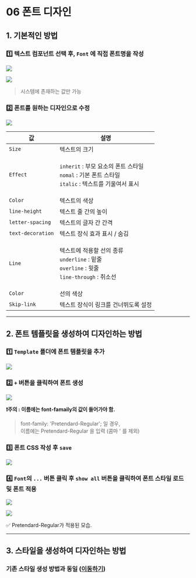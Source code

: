 # 06  폰트 디자인

## 1. 기본적인 방법

### 1️⃣ 텍스트 컴포넌트 선택 후, `Font` 에 직접 폰트명을 작성

![](https://wikidocs.net/images/page/276285/%EC%8A%A4%ED%81%AC%EB%A6%B0%EC%83%B7_2025-02-14_160518.png)

![](https://wikidocs.net/images/page/276285/%EC%8A%A4%ED%81%AC%EB%A6%B0%EC%83%B7_2025-02-14_160526.png)

> 시스템에 존재하는 값만 가능

### 2️⃣ 폰트를 원하는 디자인으로 수정

![](https://wikidocs.net/images/page/276285/%EC%8A%A4%ED%81%AC%EB%A6%B0%EC%83%B7_2025-02-14_163719.png)

| 값                 | 설명                                                                                                                    |
| ----------------- | --------------------------------------------------------------------------------------------------------------------- |
| `Size`            | 텍스트의 크기                                                                                                               |
| `Effect`          | <p><code>inherit</code> : 부모 요소의 폰트 스타일<br><code>nomal</code> : 기본 폰트 스타일<br><code>italic</code> : 텍스트를 기울여서 표시</p>   |
| `Color`           | 텍스트의 색상                                                                                                               |
| `line-height`     | 텍스트 줄 간의 높이                                                                                                           |
| `letter-spacing`  | 텍스트의 글자 간 간격                                                                                                          |
| `text-decoration` | 텍스트 장식 효과 표시 / 숨김                                                                                                     |
| `Line`            | <p>텍스트에 적용할 선의 종류<br><code>underline</code> : 밑줄<br><code>overline</code> : 윗줄<br><code>line-through</code> : 취소선</p> |
| `Color`           | 선의 색상                                                                                                                 |
| `Skip-link`       | 텍스트 장식이 링크를 건너뛰도록 설정                                                                                                  |

***

## 2. 폰트 템플릿을 생성하여 디자인하는 방법

### 1️⃣ `Template` 폴더에 폰트 템플릿을 추가

![](https://wikidocs.net/images/page/276285/%EC%8A%A4%ED%81%AC%EB%A6%B0%EC%83%B7_2025-02-14_165221.png)

### 2️⃣ `+` 버튼을 클릭하여 폰트 생성

![](https://wikidocs.net/images/page/276285/%EC%8A%A4%ED%81%AC%EB%A6%B0%EC%83%B7_2025-02-14_165602.png)

**❗주의 : 이름에는 font-famaily의 값이 들어가야 함.**

> font-family: 'Pretendard-Regular'; 일 경우,\
> 이름에는 Pretendard-Regular 을 입력 (콤마 ' 를 제외)

### 3️⃣ 폰트 CSS 작성 후 `save`

![](https://wikidocs.net/images/page/276285/%EC%8A%A4%ED%81%AC%EB%A6%B0%EC%83%B7_2025-02-14_170248.png)

### 4️⃣ `Font`의 `...` 버튼 클릭 후 `show all` 버튼을 클릭하여 폰트 스타일 로드 및 폰트 적용

![](https://wikidocs.net/images/page/276285/%EC%8A%A4%ED%81%AC%EB%A6%B0%EC%83%B7_2025-02-14_170615.png)

![](https://wikidocs.net/images/page/276285/%EC%8A%A4%ED%81%AC%EB%A6%B0%EC%83%B7_2025-02-14_170853.png)

✅ Pretendard-Regular가 적용된 모습.

***

## 3. 스타일을 생성하여 디자인하는 방법

### 기존 스타일 생성 방법과 동일 ([이동하기](https://wikidocs.net/276232))

